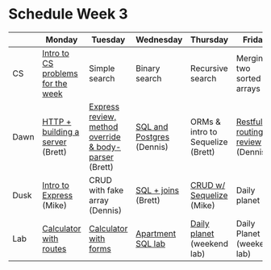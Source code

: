 # Schedule Week 3

|      | Monday | Tuesday | Wednesday | Thursday | Friday |
|------|------|-------|--------|---------|-------|
| CS   | [Intro to CS problems for the week](../warmups/week-03.md) | Simple search | Binary search | Recursive search | Merging two sorted arrays |
| Dawn | [HTTP + building a server](../lectures/week-03/_1_monday/dawn/README.md) (Brett) | [Express review, method override & body-parser](../lectures/week-03/_2_tuesday/dawn/README.md) (Brett) | [SQL and Postgres](../lectures/week-03/_3_wednesday/dawn/README.md) (Dennis) | ORMs & intro to Sequelize (Brett) | [Restful routing + review](../lectures/week-03/_5_friday/dawn/README.md) (Dennis) |
| Dusk | [Intro to Express](../lectures/week-03/_1_monday/dusk/README.md) (Mike) | CRUD with fake array (Dennis) | [SQL + joins](../lectures/week-03/_3_wednesday/dusk/sql_joins.md) (Brett) | [CRUD w/ Sequelize](https://github.com/sf-wdi-17/notes/tree/master/lectures/week-03/_4_thursday/dusk) (Mike) | Daily planet |
| Lab  | [Calculator with routes](https://github.com/sf-wdi-17/notes/tree/master/assignments/week-03/_1_monday) | [Calculator with forms](https://github.com/sf-wdi-17/notes/tree/master/assignments/week-03/_2_tuesday) | [Apartment SQL lab](https://github.com/sf-wdi-17/apartment_lab_sql) | [Daily planet](https://github.com/sf-wdi-17/news_feed_3) (weekend lab) | Daily Planet (weekend lab) |
